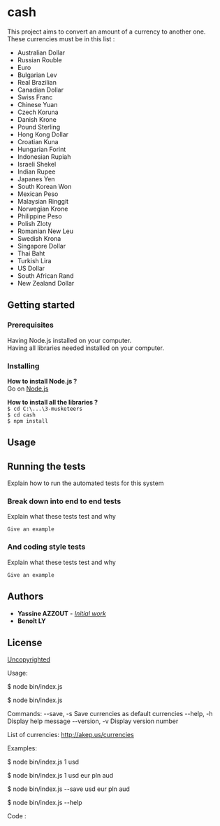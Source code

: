 # cash

This project aims to convert an amount of a currency to another one.    
These currencies must be in this list :    
- Australian Dollar
- Russian Rouble
- Euro
- Bulgarian Lev
- Real Brazilian
- Canadian Dollar
- Swiss Franc
- Chinese Yuan
- Czech Koruna
- Danish Krone
- Pound Sterling
- Hong Kong Dollar
- Croatian Kuna
- Hungarian Forint
- Indonesian Rupiah
- Israeli Shekel
- Indian Rupee
- Japanes Yen
- South Korean Won
- Mexican Peso
- Malaysian Ringgit
- Norwegian Krone
- Philippine Peso
- Polish Zloty
- Romanian New Leu
- Swedish Krona
- Singapore Dollar
- Thai Baht
- Turkish Lira
- US Dollar
- South African Rand
- New Zealand Dollar

## Getting started

### Prerequisites

Having Node.js installed on your computer.    
Having all libraries needed installed on your computer.    

### Installing

**How to install Node.js ?**    
Go on [Node.js](http://nodejs.org/)    

**How to install all the libraries ?**       
`$ cd C:\...\3-musketeers`    
`$ cd cash`    
`$ npm install`    

## Usage 



## Running the tests

Explain how to run the automated tests for this system

### Break down into end to end tests

Explain what these tests test and why

```
Give an example
```

### And coding style tests

Explain what these tests test and why

```
Give an example
```

## Authors

- **Yassine AZZOUT** - *[Initial work](https://github.com/92bondstreet/3-musketeers)*    
- **Benoît LY**

## License

[Uncopyrighted](http://zenhabits.net/uncopyright/)







Usage:

 $ node bin/index.js <amount> <currency>

 $ node bin/index.js <command>

Commands:
--save,  -s       Save currencies as default currencies
--help,  -h       Display help message
--version,  -v     Display version number

 List of currencies: http://akep.us/currencies

Examples:

 $ node bin/index.js 1 usd

 $ node bin/index.js 1 usd eur pln aud

 $ node bin/index.js --save usd eur pln aud

 $ node bin/index.js --help

Code :




